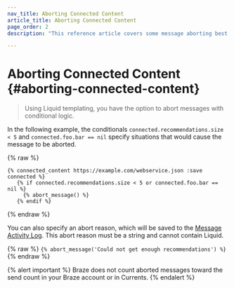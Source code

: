 ```yaml
---
nav_title: Aborting Connected Content
article_title: Aborting Connected Content
page_order: 2
description: "This reference article covers some message aborting best practices for Connected Content."

---
```


# Aborting Connected Content {#aborting-connected-content}

> Using Liquid templating, you have the option to abort messages with conditional logic. 

In the following example, the conditionals `connected.recommendations.size < 5` and `connected.foo.bar == nil` specify situations that would cause the message to be aborted.

{% raw %}
```
{% connected_content https://example.com/webservice.json :save connected %}
   {% if connected.recommendations.size < 5 or connected.foo.bar == nil %}
     {% abort_message() %}
   {% endif %}
```
{% endraw %}

You can also specify an abort reason, which will be saved to the [Message Activity Log]({{site.baseurl}}/user_guide/administrative/app_settings/message_activity_log_tab/). This abort reason must be a string and cannot contain Liquid.

{% raw %}
`{% abort_message('Could not get enough recommendations') %}`
{% endraw %}

{% alert important %}
Braze does not count aborted messages toward the send count in your Braze account or in Currents.
{% endalert %}
